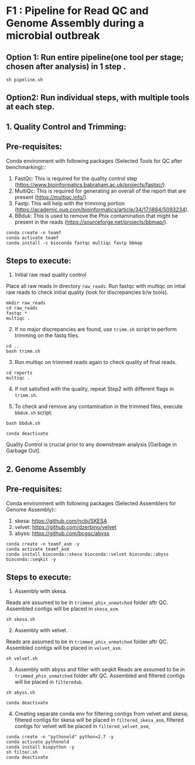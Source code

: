# F1 : Pipeline for Read QC and Genome Assembly during a microbial outbreak

## Option 1: Run entire pipeline(one tool per stage; chosen after analysis) in 1 step .

```
sh pipeline.sh
```
## Option2: Run individual steps, with multiple tools at each step.

## 1. Quality Control and Trimming: 
## Pre-requisites: 
 Conda environment with following packages (Selected Tools for QC after benchmarking)::
 1. FastQc: This is required for the quality control step (https://www.bioinformatics.babraham.ac.uk/projects/fastqc/). 
 2. MultiQc: This is required for generating an overall of the report that are present (https://multiqc.info/). 
 3. Fastp: This will help with the trimming portion (https://academic.oup.com/bioinformatics/article/34/17/i884/5093234). 
 4. BBduk: This is used to remove the Phix contamination that might be present in the reads (https://sourceforge.net/projects/bbmap/). 

```
conda create -n teamf
conda activate teamf
conda install -c bioconda fastqc multiqc fastp bbmap
```

## Steps to execute: 

1. Initial raw read quality control

 Place all raw reads in directory ``raw_reads``.
 Run fastqc with multiqc on intial raw reads to check initial quality (look for discrepancies b/w tools). 

``` 
mkdir raw_reads
cd raw_reads
fastqc *
multiqc . 
```
2. If no major discrepancies are found, use ``trimm.sh`` script to perform trimming on the fastq files.

```
cd ..
bash trimm.sh
```

3. Run multiqc on trimmed reads again to check quality of final reads. 

```
cd reports
multiqc . 
```

4. If not satisfied with the quality, repeat Step2 with different flags in ``trimm.sh``. 

5. To check and remove any contamination in the trimmed files, execute ``bbduk.sh`` script. 

```
bash bbduk.sh 
``` 
```
conda deactivate
```
Quality Control is crucial prior to any downstream analysis [Garbage in Garbage Out]. 

## 2. Genome Assembly 

## Pre-requisites: 
 Conda environment with following packages (Selected Assemblers for Genome Assembly)::
 1. skesa: https://github.com/ncbi/SKESA
 2. velvet: https://github.com/dzerbino/velvet
 3. abyss: https://github.com/bcgsc/abyss

```
conda create -n teamf_asm -y 
conda activate teamf_asm
conda install bioconda::skesa bioconda::velvet bioconda::abyss bioconda::seqkit -y
```
## Steps to execute: 

1. Assembly with skesa.

 Reads are assumed to be in ``trimmed_phix_unmatched`` folder aftr QC.
 Assembled contigs will be placed in ``skesa_asm``.
 
 ```
sh skesa.sh
```

2. Assembly with velvet.

 Reads are assumed to be in ``trimmed_phix_unmatched`` folder aftr QC.
 Assembled contigs will be placed in ``velvet_asm``.
 
```
sh velvet.sh
```

3. Assembly with abyss and filter with seqkit
 Reads are assumed to be in ``trimmed_phix_unmatched`` folder aftr QC.
 Assembled and filtered contigs will be placed in ``filteredab``.

```
sh abyss.sh
```

```
conda deactivate
```

4. Creating separate conda env for filtering contigs from velvet and skesa; filtered contigs for skesa will be placed in ``filtered_skesa_asm``, filtered contigs for velvet will be placed in ``filtered_velvet_asm``,
```
conda create -n "pythonold" python=2.7 -y
conda activate pythonold
conda install biopython -y
sh filter.sh
conda deactivate
```
